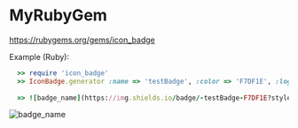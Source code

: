 # MyRubyGem

<a href="https://rubygems.org/gems/icon_badge">https://rubygems.org/gems/icon_badge</a>

Example (Ruby):

```ruby
  >> require 'icon_badge'
  >> IconBadge.generator :name => 'testBadge', :color => 'F7DF1E', :logoColor => 'red', :logo => 'javascript'
  
  => ![badge_name](https://img.shields.io/badge/-testBadge-F7DF1E?style=flat&logoColor=red&logo=javascript)
```

  ![badge_name](https://img.shields.io/badge/-testBadge-F7DF1E?style=flat&logoColor=red&logo=javascript)
